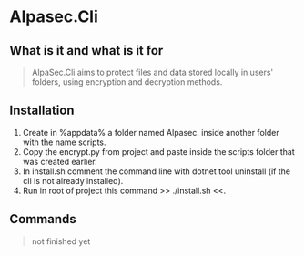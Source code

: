 # Alpasec.Cli

## What is it and what is it for

> AlpaSec.Cli aims to protect files and data stored locally in users' folders, using encryption and decryption methods.

## Installation

                
1. Create in %appdata% a folder named Alpasec. inside another folder with the name scripts.
2. Copy the encrypt.py from project and paste inside the scripts folder that was created earlier.
3. In install.sh comment the command line with dotnet tool uninstall (if the cli is not already installed).
4. Run in root of project this command >> ./install.sh <<.
                

## Commands
> not finished yet